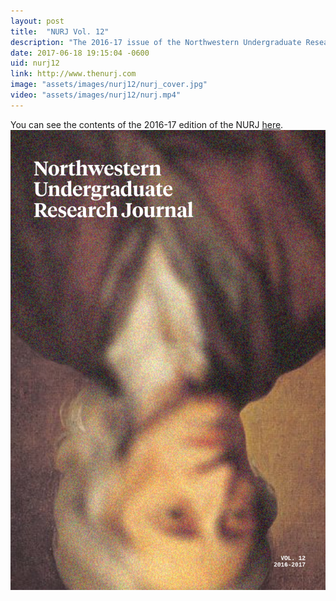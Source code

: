 ```yaml
---
layout: post
title:  "NURJ Vol. 12"
description: "The 2016-17 issue of the Northwestern Undergraduate Research Journal."
date: 2017-06-18 19:15:04 -0600
uid: nurj12
link: http://www.thenurj.com
image: "assets/images/nurj12/nurj_cover.jpg"
video: "assets/images/nurj12/nurj.mp4"
---
```

You can see the contents of the 2016-17 edition of the NURJ [here](http://www.thenurj.com/issues/vol-12).
![](/assets/images/nurj12/nurj_cover.jpg)
